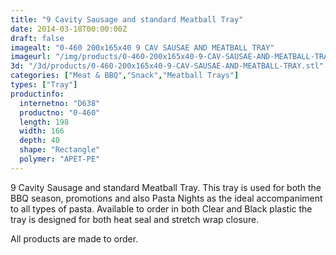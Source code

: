 ```yaml
---
title: "9 Cavity Sausage and standard Meatball Tray"
date: 2014-03-18T00:00:00Z
draft: false
imagealt: "0-460 200x165x40 9 CAV SAUSAE AND MEATBALL TRAY"
imageurl: "/img/products/0-460-200x165x40-9-CAV-SAUSAE-AND-MEATBALL-TRAY.jpg"
3d: "/3d/products/0-460-200x165x40-9-CAV-SAUSAE-AND-MEATBALL-TRAY.stl"
categories: ["Meat & BBQ","Snack","Meatball Trays"]
types: ["Tray"]
productinfo:
  internetno: "D638"
  productno: "0-460"
  length: 198
  width: 166
  depth: 40
  shape: "Rectangle"
  polymer: "APET-PE"
---
```

9 Cavity Sausage and standard Meatball Tray. This tray is used for both the BBQ season, promotions and also Pasta Nights as the ideal accompaniment to all types of pasta. Available to order in both Clear and Black plastic the tray is designed for both heat seal and stretch wrap closure.

All products are made to order.